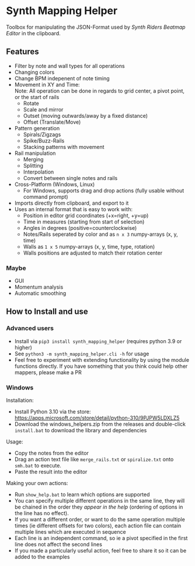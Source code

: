 # Synth Mapping Helper

Toolbox for manipulating the JSON-Format used by *Synth Riders Beatmap Editor* in the clipboard.

## Features

* Filter by note and wall types for all operations
* Changing colors
* Change BPM indepenent of note timing
* Movement in XY and Time:  
    Note: All operation can be done in regards to grid center, a pivot point, or the start of rails
    * Rotate
    * Scale and mirror
    * Outset (moving outwards/away by a fixed distance)
    * Offset (Translate/Move)
* Pattern generation
    * Spirals/Zigzags
    * Spike/Buzz-Rails
    * Stacking patterns with movement
* Rail manipulation
    * Merging
    * Splitting
    * Interpolation
    * Convert between single notes and rails
* Cross-Platform (Windows, Linux)
    * For Windows, supports drag and drop actions (fully usable without command prompt)
* Imports directly from clipboard, and export to it
* Uses an internal format that is easy to work with:
    * Position in editor grid coordinates (+x=right, +y=up)
    * Time in measures (starting from start of selection)
    * Angles in degrees (positive=counterclockwise)
    * Notes/Rails seperated by color and as `n x 3` numpy-arrays (x, y, time)
    * Walls as `1 x 5` numpy-arrays (x, y, time, type, rotation)
    * Walls positions are adjusted to match their rotation center

### Maybe
* GUI
* Momentum analysis
* Automatic smoothing

## How to Install and use

### Advanced users
* Install via `pip3 install synth_mapping_helper` (requires python 3.9 or higher)
* See `python3 -m synth_mapping_helper.cli -h` for usage
* Feel free to experiment with extending functionality by using the module functions directly. If you have something that you think could help other mappers, please make a PR

### Windows
Installation:

* Install Python 3.10 via the store: https://apps.microsoft.com/store/detail/python-310/9PJPW5LDXLZ5
* Download the windows_helpers.zip from the releases and double-click `install.bat` to download the library and dependencies

Usage:

* Copy the notes from the editor
* Drag an action text file like `merge_rails.txt` or `spiralize.txt` onto `smh.bat` to execute.
* Paste the result into the editor

Making your own actions:

* Run `show_help.bat` to learn which options are supported
* You can specify multiple different operations in the same line, they will be chained in the order they *appear in the help* (ordering of options in the line has no effect).
* If you want a different order, or want to do the same operation multiple times (ie different offsets for two colors), each action file can contain multiple lines which are executed in sequence
* Each line is an independent command, so ie a pivot specified in the first line does not affect the second lines
* If you made a particularly useful action, feel free to share it so it can be added to the examples
